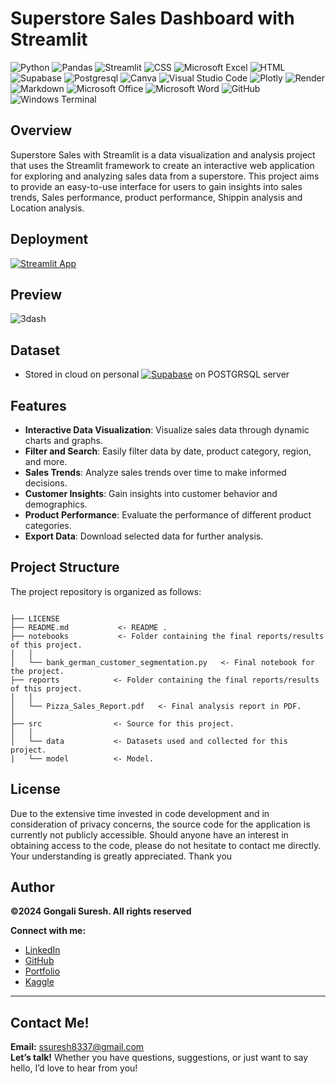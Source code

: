 # Superstore Sales Dashboard with Streamlit
![Python](https://img.shields.io/badge/Python-3776AB.svg?style=for-the-badge&logo=Python&logoColor=white)
![Pandas](https://img.shields.io/badge/pandas-%23150458.svg?style=for-the-badge&logo=pandas&logoColor=white)
![Streamlit](https://img.shields.io/badge/Streamlit-FF4B4B.svg?style=for-the-badge&logo=Streamlit&logoColor=white)
![CSS](https://img.shields.io/badge/CSS3-1572B6.svg?style=for-the-badge&logo=CSS3&logoColor=white)
![Microsoft Excel](https://img.shields.io/badge/Microsoft_Excel-217346?style=for-the-badge&logo=microsoft-excel&logoColor=white)
![HTML](https://img.shields.io/badge/HTML5-E34F26.svg?style=for-the-badge&logo=HTML5&logoColor=white)
![Supabase](https://img.shields.io/badge/Supabase-3FCF8E.svg?style=for-the-badge&logo=Supabase&logoColor=white)
![Postgresql](https://img.shields.io/badge/PostgreSQL-4169E1.svg?style=for-the-badge&logo=PostgreSQL&logoColor=white)
![Canva](https://img.shields.io/badge/Canva-%2300C4CC.svg?style=for-the-badge&logo=Canva&logoColor=white)
![Visual Studio Code](https://img.shields.io/badge/Visual%20Studio%20Code-0078d7.svg?style=for-the-badge&logo=visual-studio-code&logoColor=white)
![Plotly](https://img.shields.io/badge/Plotly-3F4F75.svg?style=for-the-badge&logo=Plotly&logoColor=white)
![Render](https://img.shields.io/badge/Render-46E3B7.svg?style=for-the-badge&logo=Render&logoColor=white)
![Markdown](https://img.shields.io/badge/markdown-%23000000.svg?style=for-the-badge&logo=markdown&logoColor=white)
![Microsoft Office](https://img.shields.io/badge/Microsoft_Office-D83B01?style=for-the-badge&logo=microsoft-office&logoColor=white)
![Microsoft Word](https://img.shields.io/badge/Microsoft_Word-2B579A?style=for-the-badge&logo=microsoft-word&logoColor=white)
![GitHub](https://img.shields.io/badge/github-%23121011.svg?style=for-the-badge&logo=github&logoColor=white)
![Windows Terminal](https://img.shields.io/badge/Windows%20Terminal-%234D4D4D.svg?style=for-the-badge&logo=windows-terminal&logoColor=white)

## Overview

Superstore Sales with Streamlit is a data visualization and analysis project that uses the Streamlit framework to create an interactive web application for exploring and analyzing sales data from a superstore. This project aims to provide an easy-to-use interface for users to gain insights into sales trends, Sales performance, product performance, Shippin analysis and Location analysis.

## Deployment
[![Streamlit App](https://static.streamlit.io/badges/streamlit_badge_black_white.svg)](https://tushar2704-superstore-dashboard.streamlit.app/)



## Preview
![3dash](https://github.com/tushar2704/Superstore-Sales-Dashboard-with-Streamlit/assets/66141195/ca77655e-b101-44e9-b5e7-fcdbf5aae388)


## Dataset
- Stored in cloud on personal <a href="https://www.linkedin.com/in/tusharaggarwalinseec/">![Supabase](https://img.shields.io/badge/Supabase-3FCF8E.svg?style=for-the-badge&logo=Supabase&logoColor=white)</a> on POSTGRSQL server

## Features

- **Interactive Data Visualization**: Visualize sales data through dynamic charts and graphs.
- **Filter and Search**: Easily filter data by date, product category, region, and more.
- **Sales Trends**: Analyze sales trends over time to make informed decisions.
- **Customer Insights**: Gain insights into customer behavior and demographics.
- **Product Performance**: Evaluate the performance of different product categories.
- **Export Data**: Download selected data for further analysis.

## Project Structure

The project repository is organized as follows:

```

├── LICENSE
├── README.md           <- README .
├── notebooks           <- Folder containing the final reports/results of this project.
│   │
│   └── bank_german_customer_segmentation.py   <- Final notebook for the project.
├── reports            <- Folder containing the final reports/results of this project.
│   │
│   └── Pizza_Sales_Report.pdf   <- Final analysis report in PDF.
│   
├── src                <- Source for this project.
│   │
│   └── data           <- Datasets used and collected for this project.
|   └── model          <- Model.
```
## License

Due to the extensive time invested in code development and in consideration of privacy concerns, the source code for the application is currently not publicly accessible. Should anyone have an interest in obtaining access to the code, please do not hesitate to contact me directly. Your understanding is greatly appreciated. Thank you

## Author  
**©2024 Gongali Suresh. All rights reserved**  

**Connect with me:**  
- [LinkedIn](https://www.linkedin.com/in/sureshgongali/)  
- [GitHub](https://github.com/SURESH745)  
- [Portfolio](https://sureshgongali.netlify.app/)  
- [Kaggle](https://www.kaggle.com/sureshgongali)  

---

## Contact Me!  
**Email:** [ssuresh8337@gmail.com](mailto:ssuresh8337@gmail.com)  
**Let’s talk!** Whether you have questions, suggestions, or just want to say hello, I’d love to hear from you!  

